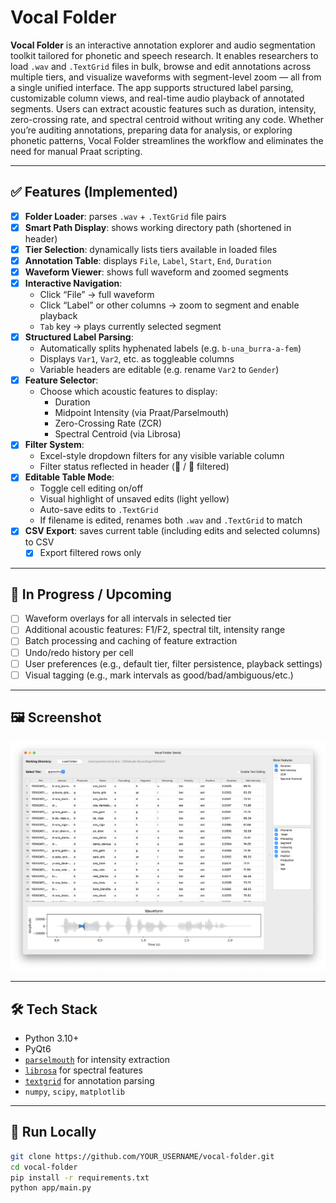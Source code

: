 # Vocal Folder

**Vocal Folder** is an interactive annotation explorer and audio segmentation toolkit tailored for phonetic and speech research. It enables researchers to load `.wav` and `.TextGrid` files in bulk, browse and edit annotations across multiple tiers, and visualize waveforms with segment-level zoom — all from a single unified interface. The app supports structured label parsing, customizable column views, and real-time audio playback of annotated segments. Users can extract acoustic features such as duration, intensity, zero-crossing rate, and spectral centroid without writing any code. Whether you’re auditing annotations, preparing data for analysis, or exploring phonetic patterns, Vocal Folder streamlines the workflow and eliminates the need for manual Praat scripting.

---

## ✅ Features (Implemented)

- [x] **Folder Loader**: parses `.wav` + `.TextGrid` file pairs
- [x] **Smart Path Display**: shows working directory path (shortened in header)
- [x] **Tier Selection**: dynamically lists tiers available in loaded files
- [x] **Annotation Table**: displays `File`, `Label`, `Start`, `End`, `Duration`
- [x] **Waveform Viewer**: shows full waveform and zoomed segments
- [x] **Interactive Navigation**:
  - Click “File” → full waveform
  - Click “Label” or other columns → zoom to segment and enable playback
  - `Tab` key → plays currently selected segment
- [x] **Structured Label Parsing**:
  - Automatically splits hyphenated labels (e.g. `b-una_burra-a-fem`)
  - Displays `Var1`, `Var2`, etc. as toggleable columns
  - Variable headers are editable (e.g. rename `Var2` to `Gender`)
- [x] **Feature Selector**:
  - Choose which acoustic features to display:
    - Duration
    - Midpoint Intensity (via Praat/Parselmouth)
    - Zero-Crossing Rate (ZCR)
    - Spectral Centroid (via Librosa)
- [x] **Filter System**:
  - Excel-style dropdown filters for any visible variable column
  - Filter status reflected in header (🔽 / 🔽 filtered)
- [x] **Editable Table Mode**:
  - Toggle cell editing on/off
  - Visual highlight of unsaved edits (light yellow)
  - Auto-save edits to `.TextGrid`
  - If filename is edited, renames both `.wav` and `.TextGrid` to match
- [x] **CSV Export**: saves current table (including edits and selected columns) to CSV
    -[x] Export filtered rows only

---

## 🔧 In Progress / Upcoming

- [ ] Waveform overlays for all intervals in selected tier
- [ ] Additional acoustic features: F1/F2, spectral tilt, intensity range
- [ ] Batch processing and caching of feature extraction
- [ ] Undo/redo history per cell
- [ ] User preferences (e.g., default tier, filter persistence, playback settings)
- [ ] Visual tagging (e.g., mark intervals as good/bad/ambiguous/etc.)

---

## 🖼 Screenshot

<p align="center">
  <img src="assets/screenshots/vocalfolder_main_ui.png" alt="Vocal Folder UI" width="700">
</p>

---

## 🛠️ Tech Stack

- Python 3.10+
- PyQt6
- [`parselmouth`](https://parselmouth.readthedocs.io/) for intensity extraction
- [`librosa`](https://librosa.org/) for spectral features
- [`textgrid`](https://pypi.org/project/textgrid/) for annotation parsing
- `numpy`, `scipy`, `matplotlib`

---

## 🚀 Run Locally

```bash
git clone https://github.com/YOUR_USERNAME/vocal-folder.git
cd vocal-folder
pip install -r requirements.txt
python app/main.py